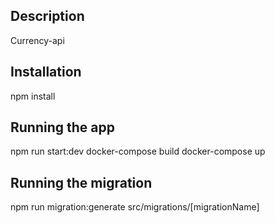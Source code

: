 ## Description

Currency-api

## Installation

npm install

## Running the app

npm run start:dev
docker-compose build
docker-compose up

## Running the migration

npm run migration:generate src/migrations/[migrationName]
